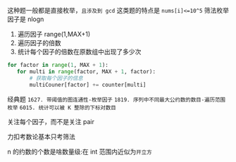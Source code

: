 这种题一般都是直接枚举，`且涉及到 gcd`
这类题的特点是 `nums[i]<=10^5` 筛法枚举因子是 nlogn

1. 遍历因子 range(1,MAX+1)
2. 遍历因子的倍数
3. 统计每个因子的倍数在原数组中出现了多少次

```Python
for factor in range(1, MAX + 1):
   for multi in range(factor, MAX + 1, factor):
       # 获取每个因子的信息
       multiCouner[factor] += counter[multi]
```

经典题
`1627. 带阈值的图连通性-枚举因子`
`1819. 序列中不同最大公约数的数目-遍历范围枚举`
`6015. 统计可以被 K 整除的下标对数目`

关注每个因子，而不是关注 pair

力扣考数论基本只考筛法

n 的约数的个数是啥数量级:在 int 范围内近似为`开立方`
